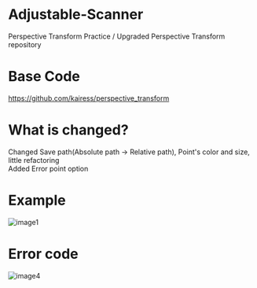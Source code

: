 # Adjustable-Scanner
Perspective Transform Practice / Upgraded Perspective Transform repository

# Base Code  
https://github.com/kairess/perspective_transform

# What is changed?
Changed Save path(Absolute path -> Relative path), Point's color and size, little refactoring  
Added Error point option

# Example  
 ![image1](https://user-images.githubusercontent.com/56443524/106253251-987f7280-625a-11eb-84f5-dc859b347369.png)  
 
# Error code  
 ![image4](https://user-images.githubusercontent.com/56443524/106253239-961d1880-625a-11eb-9fc5-932fb3cd27d2.png)
